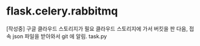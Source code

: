 # flask.celery.rabbitmq

[작성중]
구글 클라우드 스토리지가 필요
클라우드 스토리지에 가서 버킷을 판 다음, 
접속 json 파일을 받아와서 git 에 알림.
task.py
